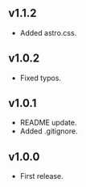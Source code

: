 ## v1.1.2
* Added astro.css.

## v1.0.2
* Fixed typos.

## v1.0.1
* README update.
* Added .gitignore.

## v1.0.0
* First release.
